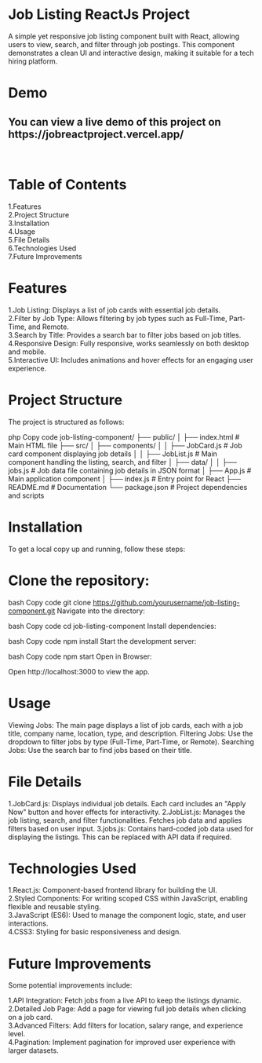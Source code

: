 <h1>Job Listing ReactJs Project</h1>

A simple yet responsive job listing component built with React, allowing users to view, search, and filter through job postings. This component demonstrates a clean UI and interactive design, making it suitable for a tech hiring platform.<br>

<h1>Demo</h1>

<h2> You can view a live demo of this project on https://jobreactproject.vercel.app/       </h2><br>

<h1>Table of Contents</h1>

1.Features<br>
2.Project Structure<br>
3.Installation<br>
4.Usage<br>
5.File Details<br>
6.Technologies Used<br>
7.Future Improvements<br>


<h1>Features</h1>

1.Job Listing: Displays a list of job cards with essential job details.<br>
2.Filter by Job Type: Allows filtering by job types such as Full-Time, Part-Time, and Remote.<br>
3.Search by Title: Provides a search bar to filter jobs based on job titles.<br>
4.Responsive Design: Fully responsive, works seamlessly on both desktop and mobile.<br>
5.Interactive UI: Includes animations and hover effects for an engaging user experience.<br>


<h1>Project Structure</h1>

The project is structured as follows:

php
Copy code
job-listing-component/
├── public/
│   ├── index.html          # Main HTML file
├── src/
│   ├── components/
│   │   ├── JobCard.js      # Job card component displaying job details
│   │   ├── JobList.js      # Main component handling the listing, search, and filter
│   ├── data/
│   │   ├── jobs.js         # Job data file containing job details in JSON format
│   ├── App.js              # Main application component
│   ├── index.js            # Entry point for React
├── README.md               # Documentation
└── package.json            # Project dependencies and scripts



<h1>Installation</h1>
To get a local copy up and running, follow these steps:

<h1>Clone the repository:</h1>

bash
Copy code
git clone https://github.com/yourusername/job-listing-component.git
Navigate into the directory:

bash
Copy code
cd job-listing-component
Install dependencies:

bash
Copy code
npm install
Start the development server:

bash
Copy code
npm start
Open in Browser:

Open http://localhost:3000 to view the app.


<h1>Usage</h1>
Viewing Jobs: The main page displays a list of job cards, each with a job title, company name, location, type, and description.
Filtering Jobs: Use the dropdown to filter jobs by type (Full-Time, Part-Time, or Remote).
Searching Jobs: Use the search bar to find jobs based on their title.


<h1>File Details</h1>

1.JobCard.js: Displays individual job details. Each card includes an "Apply Now" button and hover effects for interactivity.
2.JobList.js: Manages the job listing, search, and filter functionalities. Fetches job data and applies filters based on user input.
3.jobs.js: Contains hard-coded job data used for displaying the listings. This can be replaced with API data if required.

<h1>Technologies Used</h1>

1.React.js: Component-based frontend library for building the UI.<br>
2.Styled Components: For writing scoped CSS within JavaScript, enabling flexible and reusable styling.<br>
3.JavaScript (ES6): Used to manage the component logic, state, and user interactions.<br>
4.CSS3: Styling for basic responsiveness and design.<br>


<h1>Future Improvements</h1>

Some potential improvements include:

1.API Integration: Fetch jobs from a live API to keep the listings dynamic.<br>
2.Detailed Job Page: Add a page for viewing full job details when clicking on a job card.<br>
3.Advanced Filters: Add filters for location, salary range, and experience level.<br>
4.Pagination: Implement pagination for improved user experience with larger datasets.<br>
